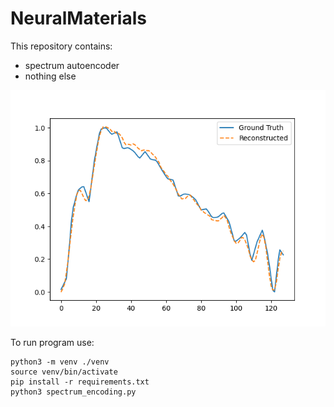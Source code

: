 # NeuralMaterials

This repository contains:
- spectrum autoencoder
- nothing else

![example](https://github.com/RomanRodionov/NeuralMaterials/blob/main/example.png?raw=true)

To run program use:

    python3 -m venv ./venv
    source venv/bin/activate
    pip install -r requirements.txt
    python3 spectrum_encoding.py
